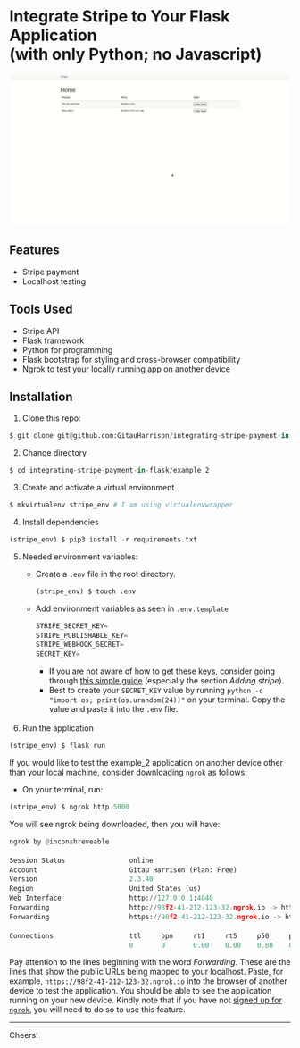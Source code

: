 # Integrate Stripe to Your Flask Application<br>(with only Python; no Javascript)

![Stripe in Flask](/example_2/app/static/images/stripe.gif)

## Features

* Stripe payment
* Localhost testing

## Tools Used

* Stripe API
* Flask framework
* Python for programming
* Flask bootstrap for styling and cross-browser compatibility
* Ngrok to test your locally running app on another device

## Installation

1. Clone this repo:

```python
$ git clone git@github.com:GitauHarrison/integrating-stripe-payment-in-flask.git
```

2. Change directory

```python
$ cd integrating-stripe-payment-in-flask/example_2
```

3. Create and activate a virtual environment

```python
$ mkvirtualenv stripe_env # I am using virtualenvwrapper
```

4. Install dependencies

```python
(stripe_env) $ pip3 install -r requirements.txt
```

5. Needed environment variables: 
   - Create a `.env` file in the root directory.

        ```python
        (stripe_env) $ touch .env
        ```
    - Add environment variables as seen in `.env.template`
        ```python
        STRIPE_SECRET_KEY=
        STRIPE_PUBLISHABLE_KEY=
        STRIPE_WEBHOOK_SECRET=
        SECRET_KEY=
        ```
        - If you are not aware of how to get these keys, consider going through [this simple guide](https://github.com/GitauHarrison/notes/blob/master/how_to_use_stripe_for_payment.md) (especially the section _Adding stripe_).
        - Best to create your `SECRET_KEY` value by running `python -c "import os; print(os.urandom(24))"` on your terminal. Copy the value and paste it into the `.env` file.
        <br>
5. Run the application

```python
(stripe_env) $ flask run
```

If you would like to test the example_2 application on another device other than your local machine, consider downloading `ngrok` as follows:

* On your terminal, run:

```python
(stripe_env) $ ngrok http 5000
```

You will see ngrok being downloaded, then you will have:

```python
ngrok by @inconshreveable                                                                (Ctrl+C to quit)
                                                                                                         
Session Status                online                                                                     
Account                       Gitau Harrison (Plan: Free)                                                
Version                       2.3.40                                                                     
Region                        United States (us)                                                         
Web Interface                 http://127.0.0.1:4040                                                      
Forwarding                    http://98f2-41-212-123-32.ngrok.io -> http://localhost:5000                
Forwarding                    https://98f2-41-212-123-32.ngrok.io -> http://localhost:5000               
                                                                                                         
Connections                   ttl     opn     rt1     rt5     p50     p90                                
                              0       0       0.00    0.00    0.00    0.00
```

Pay attention to the lines beginning with the word _Forwarding_. These are the lines that show the public URLs being mapped to your localhost. Paste, for example, `https://98f2-41-212-123-32.ngrok.io` into the browser of another device to test the application. You should be able to see the application running on your new device. Kindly note that if you have not [signed up for `ngrok`](https://dashboard.ngrok.com/signup), you will need to do so to use this feature.
<hr>
Cheers!